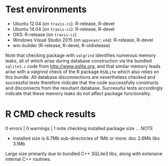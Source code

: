 # Test environments

* Ubuntu 12.04 (on `travis-ci`): R-release, R-devel
* Ubuntu 14.04 (on `travis-ci`): R-release, R-devel
* OXS: R-release (on `travis-ci`)
* Windows Visual Studio 2015 (on `appveyor`; `x64`): R-release, R-devel
* win-builder (R-release, R-devel, R-oldrelease)

Note that checking package with `valgrind` identifies numerous memory leaks, all
of which arise during database construction via the bundled `sqlite3.c` code
from http://www.sqlite.org, and that similar memory leads arise with a valgrind
check of the R package `RSQLite` which also relies on this bundle. All database
disconnections are nevertheless checked and successful tests therefore indicate
that the code successfully constructs and disconnects from the resultant
database. Successful tests accordingly indicate that these memory leaks do not
affect package functionality.

# R CMD check results

0 errors | 0 warnings | 1 note
checking installed package size ... NOTE
* installed size is  6.7Mb
    sub-directories of 1Mb or more:
        doc    2.6Mb
        libs   3.1Mb
            
Large size primarily due to bundled C++ SQLite3 libs, along with extensive
internal C++ routines.
